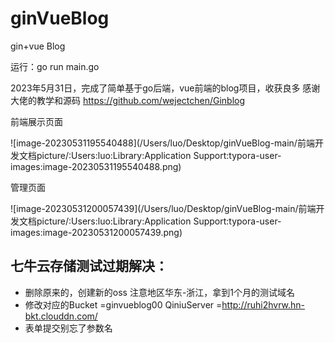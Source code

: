 # ginVueBlog
gin+vue Blog

运行：go run main.go

2023年5月31日，完成了简单基于go后端，vue前端的blog项目，收获良多
感谢大佬的教学和源码 https://github.com/wejectchen/Ginblog

前端展示页面

![image-20230531195540488](/Users/luo/Desktop/ginVueBlog-main/前端开发文档picture/:Users:luo:Library:Application Support:typora-user-images:image-20230531195540488.png)

管理页面

![image-20230531200057439](/Users/luo/Desktop/ginVueBlog-main/前端开发文档picture/:Users:luo:Library:Application Support:typora-user-images:image-20230531200057439.png)

## 七牛云存储测试过期解决：

+ 删除原来的，创建新的oss 注意地区华东-浙江，拿到1个月的测试域名
+ 修改对应的Bucket =ginvueblog00    QiniuServer =http://ruhi2hvrw.hn-bkt.clouddn.com/ 
+ 表单提交别忘了参数名
